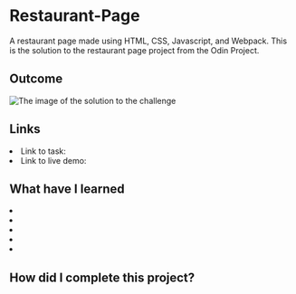 # Restaurant-Page

A restaurant page made using HTML, CSS, Javascript, and Webpack. This is the solution to the restaurant page project from the Odin Project.

<h2> Outcome </h2>

<img src="" alt="The image of the solution to the challenge">

<h2> Links </h2>

<li> Link to task:  </li>
<li> Link to live demo:  </li>

<h2> What have I learned </h2>

<li> </li>
<li> </li>
<li> </li>
<li> </li>
<li> </li>

<h2> How did I complete this project? </h2>

<p>  </p>
